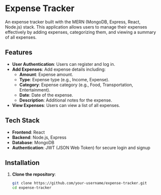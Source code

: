 # Expense Tracker

An expense tracker built with the MERN (MongoDB, Express, React, Node.js) stack. This application allows users to manage their expenses effectively by adding expenses, categorizing them, and viewing a summary of all expenses.

## Features

- **User Authentication**: Users can register and log in.
- **Add Expenses**: Add expense details including:
  - **Amount**: Expense amount.
  - **Type**: Expense type (e.g., Income, Expense).
  - **Category**: Expense category (e.g., Food, Transportation, Entertainment).
  - **Date**: Date of the expense.
  - **Description**: Additional notes for the expense.
- **View Expenses**: Users can view a list of all expenses.

## Tech Stack

- **Frontend**: React
- **Backend**: Node.js, Express
- **Database**: MongoDB
- **Authentication**: JWT (JSON Web Token) for secure login and signup

## Installation

1. **Clone the repository**:
   ```bash
   git clone https://github.com/your-username/expense-tracker.git
   cd expense-tracker
   ```
   
